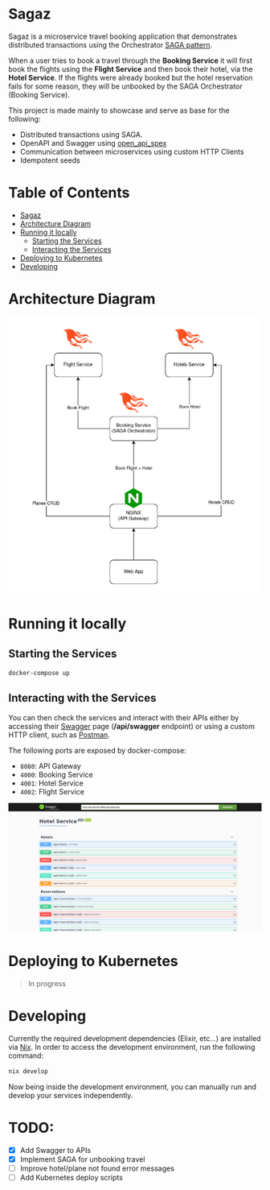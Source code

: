 # Sagaz

Sagaz is a microservice travel booking application that demonstrates distributed
transactions using the Orchestrator [SAGA
pattern](https://learn.microsoft.com/en-us/azure/architecture/reference-architectures/saga/saga).

When a user tries to book a travel through the **Booking Service** it will
first book the flights using the **Flight Service** and then book their hotel,
via the **Hotel Service**. If the flights were already booked but the hotel
reservation fails for some reason, they will be unbooked by the SAGA
Orchestrator (Booking Service).

This project is made mainly to showcase and serve as base for the following:

- Distributed transactions using SAGA.
- OpenAPI and Swagger using [open_api_spex](https://github.com/open-api-spex/open_api_spex)
- Communication between microservices using custom HTTP Clients
- Idempotent seeds

# Table of Contents

- [Sagaz](#sagaz)
- [Architecture Diagram](#architecture-diagram)
- [Running it locally](#running-it-locally)
	+ [Starting the Services](#starting-the-services)
	+ [Interacting the Services](#interacting-with-the-services)
- [Deploying to Kubernetes](#deploying-to-kubernetes)
- [Developing](#developing)

# Architecture Diagram

![Sagaz Architecture Diagram](./.github/img/sagaz-architecture.png)

# Running it locally

## Starting the Services

```sh
docker-compose up
```

## Interacting with the Services

You can then check the services and interact with their APIs either by accessing
their [Swagger](https://swagger.io/) page (**/api/swagger** endpoint) or using a
custom HTTP client, such as [Postman](https://www.postman.com/).

The following ports are exposed by docker-compose:
- `8080`: API Gateway
- `4000`: Booking Service
- `4001`: Hotel Service
- `4002`: Flight Service

![Hotel Service Swagger UI Page](./.github/img/hotel-service-swagger-ui.png)

# Deploying to Kubernetes

> In progress

# Developing

Currently the required development dependencies (Elixir, etc...) are installed
via [Nix](https://nixos.org/). In order to access the development environment,
run the following command:

```sh
nix develop
```

Now being inside the development environment, you can manually run and develop
your services independently.

# TODO: 
- [x] Add Swagger to APIs
- [x] Implement SAGA for unbooking travel
- [ ] Improve hotel/plane not found error messages
- [ ] Add Kubernetes deploy scripts
